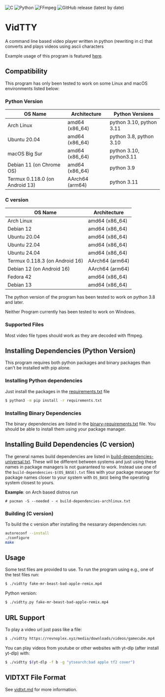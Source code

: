 ![C](https://img.shields.io/badge/-C-ffffff?style=for-the-badge&logo=c)
![Python](https://img.shields.io/badge/-Python-14354C?style=for-the-badge&logo=python&logoColor=FFD43B)
![FFmpeg](https://img.shields.io/badge/-FFmpeg-4d853a?style=for-the-badge&logo=ffmpeg)
![GitHub release (latest by date)](https://img.shields.io/github/v/release/Revnoplex/vidtty?style=for-the-badge&logo=github)
# VidTTY
A command line based video player written in python (rewriting in c) that converts and plays videos using ascii characters

Example usage of this program is featured [here](https://www.youtube.com/watch?v=OSnveMc77ss).

## Compatibility
This program has only been tested to work on some Linux and macOS environments listed below:

### Python Version
| OS Name                        | Architecture    | Python Versions          |
|--------------------------------|-----------------|--------------------------|
| Arch Linux                     | amd64 (x86_64)  | python 3.10, python 3.11 |
| Ubuntu 20.04                   | amd64 (x86_64)  | python 3.8, python 3.10  |
| macOS Big Sur                  | amd64 (x86_64)  | python 3.10, python3.11  |
| Debian 11 (on Chrome OS)       | amd64 (x86_64)  | python 3.9               |
| Termux 0.118.0 (on Android 13) | AArch64 (arm64) | python 3.11              |

### C version
| OS Name                        | Architecture    |
|--------------------------------|-----------------|
| Arch Linux                     | amd64 (x86_64)  |
| Debian 12                      | amd64 (x86_64)  |
| Ubuntu 20.04                   | amd64 (x86_64)  |
| Ubuntu 22.04                   | amd64 (x86_64)  |
| Ubuntu 24.04                   | amd64 (x86_64)  |
| Termux 0.118.3 (on Android 16) | AArch64 (arm64) |
| Debian 12 (on Android 16)      | AArch64 (arm64) |
| Fedora 42                      | amd64 (x86_64)  |
| Debian 13                      | amd64 (x86_64)  |


The python version of the program has been tested to work on python 3.8 and later.

Neither Program currently has been tested to work on Windows.

### Supported Files
Most video file types should work as they are decoded with ffmpeg.

## Installing Dependencies (Python Version)
This program requires both python packages and binary packages than can't be installed with pip alone.

### Installing Python dependencies
Just install the packages in the [requirements.txt](./requirements.txt) file
```sh
$ python3 -m pip install -r requirements.txt
```

### Installing Binary Dependencies
The binary dependencies are listed in the [binary-requirements.txt](./binary-requirements.txt) file. You should be able to install them using your package manager.

## Installing Build Dependencies (C version)
The general names build dependencies are listed in [build-dependencies-universal.txt](./build-dependencies-universal.txt). These will be different between systems and just using these names in package managers is not guaranteed to work. Instead use one of the `build-dependencies-$(OS_BASE).txt` files with your package manager for package names closer to your system with `OS_BASE` being the operating system closest to yours.

**Example**: on Arch based distros run
```
# pacman -S --needed - < build-dependencies-archlinux.txt
```

### Building (C version)
To build the c version after installing the nessarary dependencies run:
```sh
autoreconf --install
./configure
make
```

## Usage
Some test files are provided to use. To run the program using e.g., one of the test files run:
```sh
$ ./vidtty fake-mr-beast-bad-apple-remix.mp4
```
Python version:
```sh
$ ./vidtty.py fake-mr-beast-bad-apple-remix.mp4
```

## URL Support
To play a video url just pass like a file:
```sh
$ ./vidtty https://revnoplex.xyz/media/downloads/videos/gamecube.mp4
```

You can play videos from youtube or other websites with yt-dlp (after install yt-dlp) with:
```sh
$ ./vidtty $(yt-dlp -f b -g "ytsearch:bad apple tf2 cover")
```

## VIDTXT File Format
See [vidtxt.md](vidtxt.md) for more information.

